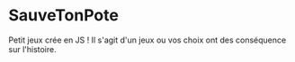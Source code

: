 ﻿# SauveTonPote
Petit jeux crée en JS ! Il s'agit d'un jeux ou vos choix ont des conséquence sur l'histoire.
